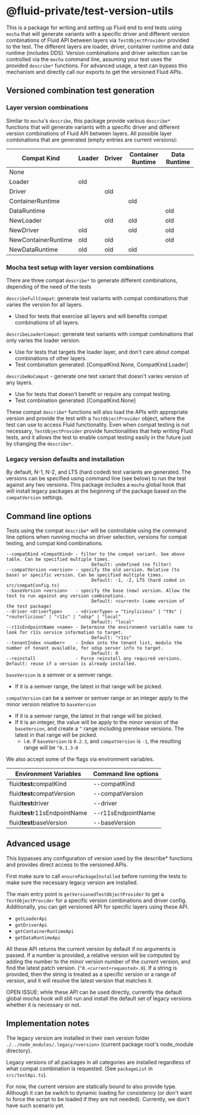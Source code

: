# @fluid-private/test-version-utils

This is a package for writing and setting up Fluid end to end tests using `mocha` that will generate variants with
a specific driver and different version combinations of Fluid API between layers via `TestObjectProvider` provided
to the test. The different layers are loader, driver, container runtime and data runtime (includes DDS). Version
combinations and driver selection can be controlled via the `mocha` command line, assuming your test uses the provided
`describe*` functions. For advanced usage, a test can bypass this mechanism and directly call our
exports to get the versioned Fluid APIs.

## Versioned combination test generation

### Layer version combinations

Similar to `mocha`'s `describe`, this package provide various `describe*` functions that will generate variants with
a specific driver and different version combinations of Fluid API between layers. All possible layer combinations that
are generated (empty entries are current versions):

| Compat Kind         | Loader | Driver | Container Runtime | Data Runtime |
| ------------------- | ------ | ------ | ----------------- | ------------ |
| None                |        |        |                   |              |
| Loader              | old    |        |                   |              |
| Driver              |        | old    |                   |              |
| ContainerRuntime    |        |        | old               |              |
| DataRuntime         |        |        |                   | old          |
| NewLoader           |        | old    | old               | old          |
| NewDriver           | old    |        | old               | old          |
| NewContainerRuntime | old    | old    |                   | old          |
| NewDataRuntime      | old    | old    | old               |              |

### Mocha test setup with layer version combinations

There are three compat `describe*` to generate different combinations, depending of the need of the tests

`describeFullCompat`: generate test variants with compat combinations that varies the version for all layers.

-   Used for tests that exercise all layers and will benefits compat combinations of all layers.

`describeLoaderCompat`: generate test variants with compat combinations that only varies the loader version.

-   Use for tests that targets the loader layer, and don't care about compat combinations of other layers.
-   Test combination generated: [CompatKind.None, CompatKind.Loader]

`describeNoCompat` - generate one test variant that doesn't varies version of any layers.

-   Use for tests that doesn't benefit or require any compat testing.
-   Test combination generated: [CompatKind.None]

These compat `describe*` functions will also load the APIs with appropriate version and provide the test with a
`TestObjectProvider` object, where the test can use to access Fluid functionality. Even when compat testing
is not necessary, `TestObjectProvider` provide functionalities that help writing Fluid tests, and it allows the test
to enable compat testing easily in the future just by changing the `describe*`.

### Legacy version defaults and installation

By default, N-1, N-2, and LTS (hard coded) test variants are generated. The versions can be specified using command
line (see below) to run the test against any two versions. This package includes a `mocha` global hook that will
install legacy packages at the beginning of the package based on the `compatVersion` settings.

## Command line options

Tests using the compat `describe*` will be controllable using the command line options when running mocha on
driver selection, versions for compat testing, and compat kind combinations.

```text
--compatKind <CompatKind> - filter to the compat variant. See above table. Can be specified multiple times.
                                Default: undefined (no filter)
--compatVersion <version> - specify the old version. Relative (to base) or specific version. Can be specified multiple times.
                                Default: -1, -2, LTS (hard coded in src/compatConfig.ts)
--baseVersion <version>   - specify the base (new) version. Allow the test to run against any version combinations.
                                Default: <current> (same version of the test package)
--driver <driverType>     - <driverType> = "tinylicious" | "t9s" | "routerlicious" | "r11s" | "odsp" | "local"
                                Default: "local"
--r11sEndpointName <name> - Determine the environment variable name to look for r11s service information to target.
                                Default: "r11s"
--tenantIndex <number>    - Index into the tenant list, modulo the number of tenant available, for odsp server info to target.
                                Default: 0
--reinstall               - Force reinstall any required versions.  Default: reuse if a version is already installed.
```

`baseVersion` is a semver or a semver range.

-   If it is a semver range, the latest in that range will be picked.

`compatVersion` can be a semver or semver range or an integer apply to the minor version relative to `baseVersion`

-   If it is a semver range, the latest in that range will be picked.
-   If it is an integer, the value will be apply to the minor version of the `baseVersion`, and create a `^` range
    including prerelease versions. The latest in that range will be picked.
    -   i.e. if `baseVersion` is `0.2.3`, and `compatVersion` is `-1`, the resulting range
        will be `^0.1.3-0`

We also accept some of the flags via environment variables.

| Environment Variables         | Command line options |
| ----------------------------- | -------------------- |
| fluid**test**compatKind       | --compatKind         |
| fluid**test**compatVersion    | --compatVersion      |
| fluid**test**driver           | --driver             |
| fluid**test**r11sEndpointName | --r11sEndpointName   |
| fluid**test**baseVersion      | --baseVersion        |

## Advanced usage

This bypasses any configuration of version used by the describe\* functions and provides direct access to the versioned APIs.

First make sure to call `ensurePackageInstalled` before running the tests to make sure the necessary legacy version are
installed.

The main entry point is `getVersionedTestObjectProvider` to get a `TestObjectProvider` for a specific version combinations
and driver config. Additionally, you can get versioned API for specific layers using these API.

-   `getLoaderApi`
-   `getDriverApi`
-   `getContainerRuntimeApi`
-   `getDataRuntimeApi`

All these API returns the current version by default if no arguments is passed.
If a number is provided, a relative version will be computed by adding the number to the minor version number
of the current version, and find the latest patch version. (`^0.<current+requested>.0`).
If a string is provided, then the string is treated as a specific version or a range of version, and it will
resolve the latest version that matches it.

OPEN ISSUE: while these API can be used directly, currently the default global mocha hook will still run and install the
default set of legacy versions whether it is necessary or not.

## Implementation notes

The legacy version are installed in their own version folder
`./../node_modules/.legacy/<version>` (current package root's node_module directory).

Legacy versions of all packages in all categories are installed regardless of what compat combination is requested.
(See `packageList` in `src/testApi.ts`).

For now, the current version are statically bound to also provide type. Although it can be switch to
dynamic loading for consistency (or don't want to force the script to be loaded if they are not needed).
Currently, we don't have such scenario yet.
